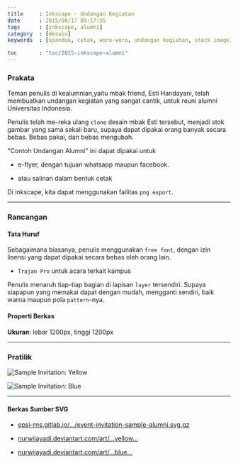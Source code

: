 ```yaml
---
title     : Inkscape - Undangan Kegiatan
date      : 2015/08/17 09:17:35
tags      : [inkscape, alumni]
category  : [desain]
keywords  : [spanduk, cetak, woro-woro, undangan kegiatan, stock image]

toc       : "toc/2015-inkscape-alumni"
---
```


### Prakata

Teman penulis di kealumnian,yaitu mbak friend, Esti Handayani,
telah membuatkan undangan kegiatan yang sangat cantik,
untuk reuni alumni Universitas Indonesia.

Penulis telah me-reka ulang `clone` desain mbak Esti tersebut,
menjadi stok gambar yang sama sekali baru,
supaya dapat dipakai orang banyak secara bebas.
Bebas pakai, dan bebas mengubah.

"Contoh Undangan Alumni" ini dapat dipakai  untuk

* e-flyer, dengan tujuan whatsapp maupun facebook.

* atau salinan dalam bentuk cetak

Di inkscape, kita dapat menggunakan failitas `png export`.

-- -- --

### Rancangan

#### Tata Huruf

Sebagaimana biasanya, penulis menggunakan `free font`,
dengan izin lisensi yang dapat dipakai secara bebas oleh orang lain.

* `Trajan Pro` untuk acara terkait kampus

Penulis menaruh tiap-tiap bagian di lapisan `layer` tersendiri.
Supaya siapapun yang memakai dapat dengan mudah,
mengganti sendiri, baik warna maupun pola `pattern`-nya.

#### Properti Berkas

**Ukuran**: lebar 1200px, tinggi 1200px

-- -- --

### Pratilik

![Sample Invitation: Yellow][image-yellow-invitation]

![Sample Invitation: Blue][image-blue-invitation]

-- -- --

#### Berkas Sumber SVG

* [epsi-rns.gitlab.io/.../event-invitation-sample-alumni.svg.gz][dotfiles-invitation]

* [nurwijayadi.deviantart.com/art/...yellow...][deviant-invitation-yellow]

* [nurwijayadi.deviantart.com/art/...blue...][deviant-invitation-blue]


[//]: <> ( -- -- -- links below -- -- -- )

[image-yellow-invitation]:   /posts/desain/2015/08-undangan/event-invitation-sample-alumni-yellow.png
[image-blue-invitation]:     /posts/desain/2015/08-undangan/event-invitation-sample-alumni-blue.png

[dotfiles-invitation]:       /posts/desain/2015/08-undangan/event-invitation-sample-alumni.svg.gz
[deviant-invitation-yellow]: http://nurwijayadi.deviantart.com/art/Undangan-Alumni-645736320
[deviant-invitation-blue]:   http://nurwijayadi.deviantart.com/art/Undangan-Alumni-645736708
